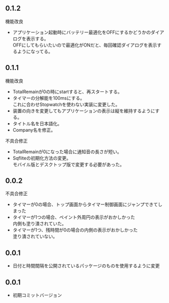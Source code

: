 ## 0.1.2

機能改良
* アプリケーション起動時にバッテリー最適化をOFFにするかどうかのダイアログを表示する。</br>
  OFFにしてもらいたいので最適化がONだと、毎回確認ダイアログを表示するようになってる。

## 0.1.1

機能改良
* TotalRemainが0の時にstartすると、再スタートする。
* タイマーの分解能を100msにする。</br>
  これに合わせStopwatchを使わない実装に変更した。
* 装置の向きを変更してもアプリケーションの表示は縦を維持するようにする。
* タイトル名を日本語化。
* Company名を修正。

不具合修正
* TotalRemainが0になった場合に通知音の長さが短い。
* Sqfliteの初期化方法の変更。</br>
  モバイル版とデスクトップ版で変更する必要があった。

## 0.0.2

不具合修正
* タイマーが0の場合、トップ画面からタイマー制御画面にジャンプできてしまった
* タイマーが1つの場合、ペイント外周円の表示がおかしかった</br>
  内側も塗り潰されていた。
* タイマーが1つ、残時間が0の場合の内側の表示がおかしかった</br>
  塗り潰されていない。

## 0.0.1

* 日付と時間間隔を公開されているパッケージのものを使用するように変更

## 0.0.1

* 初期コミットバージョン